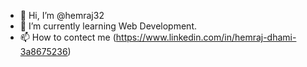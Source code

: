 - 👋 Hi, I’m @hemraj32
- 🌱 I’m currently learning Web Development.
- 📫 How to contect me (https://www.linkedin.com/in/hemraj-dhami-3a8675236)

<!---
hemraj32/hemraj32 is a ✨ special ✨ repository because its `README.md` (this file) appears on your GitHub profile.
You can click the Preview link to take a look at your changes.
--->
